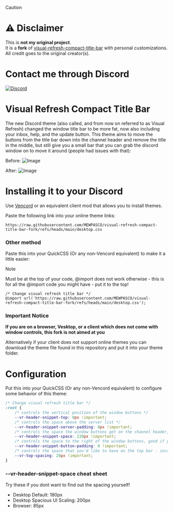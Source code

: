 > [!CAUTION]
> # ⚠️ **Disclaimer**  
> This is **not my original project**.  
> It is a **fork** of [visual-refresh-compact-title-bar](https://github.com/surgedevs/visual-refresh-compact-title-bar) with personal customizations.  
> All credit goes to the original creator(s).

# Contact me through Discord

[![Discord](https://img.shields.io/discord/1196075698301968455?style=social&logo=discord&label=ΛVΛRIΛ)](https://discord.gg/avia)

# Visual Refresh Compact Title Bar

The new Discord theme (also called, and from now on referred to as Visual Refresh) changed the window title bar to be more fat, now also including your inbox, help, and the update button.
This theme aims to move the buttons from the title bar down into the channel header and remove the title in the middle, but still give you a small bar that you can grab the discord window on to move it around (people had issues with that):

Before:
![Image](https://github.com/user-attachments/assets/c914bde7-97a6-49b4-a3fb-a8bd5ef20c3c)

After:
![Image](https://github.com/user-attachments/assets/1125e1a9-edf7-4907-8aa5-406c85dedb44)

# Installing it to your Discord

Use [Vencord](https://github.com/Vendicated/Vencord) or an equivalent client mod that allows you to install themes.

Paste the following link into your online theme links:
```
https://raw.githubusercontent.com/MEWPASCO/visual-refresh-compact-title-bar-fork/refs/heads/main/desktop.css
```

### Other method 
Paste this into your QuickCSS (Or any non-Vencord equivalent) to make it a little easier:
> [!NOTE]
> Must be at the top of your code, @import does not work otherwise - this is for all the @import code you might have - put it to the top!  
```
/* Change visual refresh title bar */
@import url('https://raw.githubusercontent.com/MEWPASCO/visual-refresh-compact-title-bar-fork/refs/heads/main/desktop.css');
```

### Important Notice
**If you are on a browser, Vesktop, or a client which does not come with window controls, this fork is not aimed at you**

Alternatively if your client does not support online themes you can download the theme file found in this repository and put it into your theme folder.

# Configuration

Put this into your QuickCSS (Or any non-Vencord equivalent) to configure some behavior of this theme:
```css
/* Change visual refresh title bar */
:root {
    /* controls the vertical position of the window buttons */
    --vr-header-snippet-top: 0px !important;
    /* controls the space above the server list */
    --vr-header-snippet-server-padding: 0px !important;
    /* controls the space the window buttons get on the channel header, experiment around with this if you get gaps or the buttons overlap! */
    --vr-header-snippet-space: 220px !important;
    /* controls the space to the right of the window buttons, good if you are using themes like midnight which add padding to the bar */
    --vr-header-snippet-button-padding: 0 !important;
    /* controls the space that you'd like to have on the top bar - increase/decrease bar size and move windows controls with it at the same time */
    --vr-top-spacing: 20px !important;
}
```
### --vr-header-snippet-space cheat sheet
Try these if you dont want to find out the spacing yourself!

- Desktop Default: 180px
- Desktop Spacious UI Scaling: 200px
- Browser: 85px
